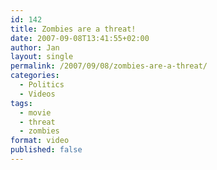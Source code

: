 ```yaml
---
id: 142
title: Zombies are a threat!
date: 2007-09-08T13:41:55+02:00
author: Jan
layout: single
permalink: /2007/09/08/zombies-are-a-threat/
categories:
  - Politics
  - Videos
tags:
  - movie
  - threat
  - zombies
format: video
published: false
---
```


